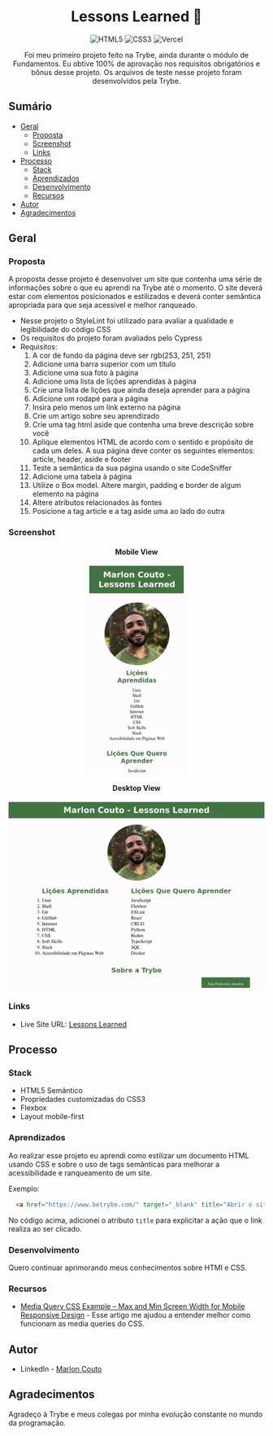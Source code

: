 <div align="center">

# Lessons Learned 📔

![HTML5](https://img.shields.io/badge/HTML5-E34F26?style=for-the-badge&logo=html5&logoColor=white)
![CSS3](https://img.shields.io/badge/CSS3-1572B6?style=for-the-badge&logo=css3&logoColor=white)
![Vercel](https://img.shields.io/badge/Vercel-000000?style=for-the-badge&logo=vercel&logoColor=white)

Foi meu primeiro projeto feito na Trybe, ainda durante o módulo de Fundamentos.
Eu obtive 100% de aprovação nos requisitos obrigatórios e bônus desse projeto.
Os arquivos de teste nesse projeto foram desenvolvidos pela Trybe.

</div>

## Sumário

- [Geral](#geral)
  - [Proposta](#proposta)
  - [Screenshot](#screenshot)
  - [Links](#links)
- [Processo](#processo)
  - [Stack](#stack)
  - [Aprendizados](#aprendizados)
  - [Desenvolvimento](#desenvolvimento)
  - [Recursos](#recursos)
- [Autor](#autor)
- [Agradecimentos](#agradecimentos)

## Geral

### Proposta

A proposta desse projeto é desenvolver um site que contenha uma série de informações sobre o que eu aprendi na Trybe até o momento. O site deverá estar com elementos posicionados e estilizados e deverá conter semântica apropriada para que seja acessível e melhor ranqueado.

- Nesse projeto o StyleLint foi utilizado para avaliar a qualidade e legibilidade do código CSS
- Os requisitos do projeto foram avaliados pelo Cypress
- Requisitos:
  1. A cor de fundo da página deve ser rgb(253, 251, 251)
  2. Adicione uma barra superior com um título
  3. Adicione uma sua foto à página
  4. Adicione uma lista de lições aprendidas à página
  5. Crie uma lista de lições que ainda deseja aprender para a página
  6. Adicione um rodapé para a página
  7. Insira pelo menos um link externo na página
  8. Crie um artigo sobre seu aprendizado
  9. Crie uma tag html aside que contenha uma breve descrição sobre você
  10. Aplique elementos HTML de acordo com o sentido e propósito de cada um deles. A sua página deve conter os seguintes elementos: article, header, aside e footer
  11. Teste a semântica da sua página usando o site CodeSniffer
  12. Adicione uma tabela à página
  13. Utilize o Box model. Altere margin, padding e border de algum elemento na página
  14. Altere atributos relacionados às fontes
  15. Posicione a tag article e a tag aside uma ao lado do outra

### Screenshot

<div align="center">

#### Mobile View

![Mobile View](screenshots/mobile.png)

#### Desktop View

![Desktop View](screenshots/desktop.png)

</div>

### Links

- Live Site URL: [Lessons Learned](https://lessons-learned-beta.vercel.app/)

## Processo

### Stack

- HTML5 Semântico
- Propriedades customizadas do CSS3
- Flexbox
- Layout mobile-first

### Aprendizados

Ao realizar esse projeto eu aprendi como estilizar um documento HTML usando CSS e sobre o uso de tags semânticas para melhorar a acessibilidade e ranqueamento de um site.

Exemplo:

```html
  <a href="https://www.betrybe.com/" target="_blank" title="Abrir o site da Trybe">Trybe</a>
```

No código acima, adicionei o atributo ```title``` para explicitar a ação que o link realiza ao ser clicado.

### Desenvolvimento

Quero continuar aprimorando meus conhecimentos sobre HTMl e CSS.

### Recursos

- [Media Query CSS Example – Max and Min Screen Width for Mobile Responsive Design](https://www.freecodecamp.org/news/media-query-css-example-max-and-min-screen-width-for-mobile-responsive-design/) - Esse artigo me ajudou a entender melhor como funcionam as media queries do CSS.

## Autor

- LinkedIn - [Marlon Couto](https://https://www.linkedin.com/in/marlon-couto-dev)

## Agradecimentos

Agradeço à Trybe e meus colegas por minha evolução constante no mundo da programação.

